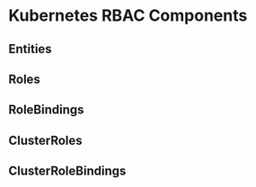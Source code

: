 # Kubernetes RBAC Components

## Entities

## Roles

## RoleBindings

## ClusterRoles

## ClusterRoleBindings
